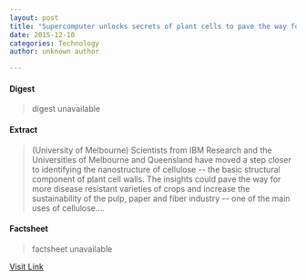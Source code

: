 ```yaml
---
layout: post
title: "Supercomputer unlocks secrets of plant cells to pave the way for more resilient crops"
date: 2015-12-10
categories: Technology
author: unknown author

---
```



#### Digest
>digest unavailable

#### Extract
>(University of Melbourne) Scientists from IBM Research and the Universities of Melbourne and Queensland have moved a step closer to identifying the nanostructure of cellulose -- the basic structural component of plant cell walls. The insights could pave the way for more disease resistant varieties of crops and increase the sustainability of the pulp, paper and fiber industry -- one of the main uses of cellulose....

#### Factsheet
>factsheet unavailable

[Visit Link](http://www.eurekalert.org/pub_releases/2015-05/uom-sus051915.php)


